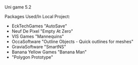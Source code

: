 Uni game 5.2

Packages Used/In Local Project:
- EckTechGames "AutoSave"
- Neuf De Pixel "Empty At Zero"
- VIS Games "Mannequins"
- OccaSoftware "Outline Objects - Quick outlines for meshes"
- GraviaSoftware "SmartNS"
- Banana Yellow Games "Banana Man"
- "Polygon Prototype"